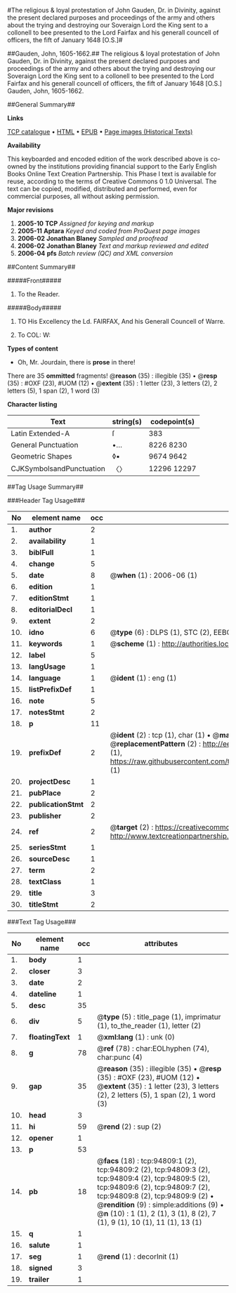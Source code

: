 #The religious & loyal protestation of John Gauden, Dr. in Divinity, against the present declared purposes and proceedings of the army and others about the trying and destroying our Soveraign Lord the King sent to a collonell to bee presented to the Lord Fairfax and his generall councell of officers, the fift of January 1648 [O.S.]#

##Gauden, John, 1605-1662.##
The religious & loyal protestation of John Gauden, Dr. in Divinity, against the present declared purposes and proceedings of the army and others about the trying and destroying our Soveraign Lord the King sent to a collonell to bee presented to the Lord Fairfax and his generall councell of officers, the fift of January 1648 [O.S.]
Gauden, John, 1605-1662.

##General Summary##

**Links**

[TCP catalogue](http://www.ota.ox.ac.uk/tcp/)  • 
[HTML](http://tei.it.ox.ac.uk/tcp/Texts-HTML/free/A42/A42492.html)  • 
[EPUB](http://tei.it.ox.ac.uk/tcp/Texts-EPUB/free/A42/A42492.epub) • 
[Page images (Historical Texts)](https://data.historicaltexts.jisc.ac.uk/view?pubId=eebo-12873775e&pageId=eebo-12873775e-94809-1)

**Availability**

This keyboarded and encoded edition of the
	       work described above is co-owned by the institutions
	       providing financial support to the Early English Books
	       Online Text Creation Partnership. This Phase I text is
	       available for reuse, according to the terms of Creative
	       Commons 0 1.0 Universal. The text can be copied,
	       modified, distributed and performed, even for
	       commercial purposes, all without asking permission.

**Major revisions**

1. __2005-10__ __TCP__ *Assigned for keying and markup*
1. __2005-11__ __Aptara__ *Keyed and coded from ProQuest page images*
1. __2006-02__ __Jonathan Blaney__ *Sampled and proofread*
1. __2006-02__ __Jonathan Blaney__ *Text and markup reviewed and edited*
1. __2006-04__ __pfs__ *Batch review (QC) and XML conversion*

##Content Summary##

#####Front#####

1. To the Reader.

#####Body#####

1. TO
His Excellency the Ld. FAIRFAX,
And his Generall Councell of Warre.

1. To COL: W:

**Types of content**

  * Oh, Mr. Jourdain, there is **prose** in there!

There are 35 **ommitted** fragments! 
 @__reason__ (35) : illegible (35)  •  @__resp__ (35) : #OXF (23), #UOM (12)  •  @__extent__ (35) : 1 letter (23), 3 letters (2), 2 letters (5), 1 span (2), 1 word (3)

**Character listing**


|Text|string(s)|codepoint(s)|
|---|---|---|
|Latin Extended-A|ſ|383|
|General Punctuation|•…|8226 8230|
|Geometric Shapes|◊▪|9674 9642|
|CJKSymbolsandPunctuation|〈〉|12296 12297|

##Tag Usage Summary##

###Header Tag Usage###

|No|element name|occ|attributes|
|---|---|---|---|
|1.|__author__|2||
|2.|__availability__|1||
|3.|__biblFull__|1||
|4.|__change__|5||
|5.|__date__|8| @__when__ (1) : 2006-06 (1)|
|6.|__edition__|1||
|7.|__editionStmt__|1||
|8.|__editorialDecl__|1||
|9.|__extent__|2||
|10.|__idno__|6| @__type__ (6) : DLPS (1), STC (2), EEBO-CITATION (1), OCLC (1), VID (1)|
|11.|__keywords__|1| @__scheme__ (1) : http://authorities.loc.gov/ (1)|
|12.|__label__|5||
|13.|__langUsage__|1||
|14.|__language__|1| @__ident__ (1) : eng (1)|
|15.|__listPrefixDef__|1||
|16.|__note__|5||
|17.|__notesStmt__|2||
|18.|__p__|11||
|19.|__prefixDef__|2| @__ident__ (2) : tcp (1), char (1)  •  @__matchPattern__ (2) : ([0-9\-]+):([0-9IVX]+) (1), (.+) (1)  •  @__replacementPattern__ (2) : http://eebo.chadwyck.com/downloadtiff?vid=$1&page=$2 (1), https://raw.githubusercontent.com/textcreationpartnership/Texts/master/tcpchars.xml#$1 (1)|
|20.|__projectDesc__|1||
|21.|__pubPlace__|2||
|22.|__publicationStmt__|2||
|23.|__publisher__|2||
|24.|__ref__|2| @__target__ (2) : https://creativecommons.org/publicdomain/zero/1.0/ (1), http://www.textcreationpartnership.org/docs/. (1)|
|25.|__seriesStmt__|1||
|26.|__sourceDesc__|1||
|27.|__term__|2||
|28.|__textClass__|1||
|29.|__title__|3||
|30.|__titleStmt__|2||


###Text Tag Usage###

|No|element name|occ|attributes|
|---|---|---|---|
|1.|__body__|1||
|2.|__closer__|3||
|3.|__date__|2||
|4.|__dateline__|1||
|5.|__desc__|35||
|6.|__div__|5| @__type__ (5) : title_page (1), imprimatur (1), to_the_reader (1), letter (2)|
|7.|__floatingText__|1| @__xml:lang__ (1) : unk (0)|
|8.|__g__|78| @__ref__ (78) : char:EOLhyphen (74), char:punc (4)|
|9.|__gap__|35| @__reason__ (35) : illegible (35)  •  @__resp__ (35) : #OXF (23), #UOM (12)  •  @__extent__ (35) : 1 letter (23), 3 letters (2), 2 letters (5), 1 span (2), 1 word (3)|
|10.|__head__|3||
|11.|__hi__|59| @__rend__ (2) : sup (2)|
|12.|__opener__|1||
|13.|__p__|53||
|14.|__pb__|18| @__facs__ (18) : tcp:94809:1 (2), tcp:94809:2 (2), tcp:94809:3 (2), tcp:94809:4 (2), tcp:94809:5 (2), tcp:94809:6 (2), tcp:94809:7 (2), tcp:94809:8 (2), tcp:94809:9 (2)  •  @__rendition__ (9) : simple:additions (9)  •  @__n__ (10) : 1 (1), 2 (1), 3 (1), 8 (2), 7 (1), 9 (1), 10 (1), 11 (1), 13 (1)|
|15.|__q__|1||
|16.|__salute__|1||
|17.|__seg__|1| @__rend__ (1) : decorInit (1)|
|18.|__signed__|3||
|19.|__trailer__|1||
